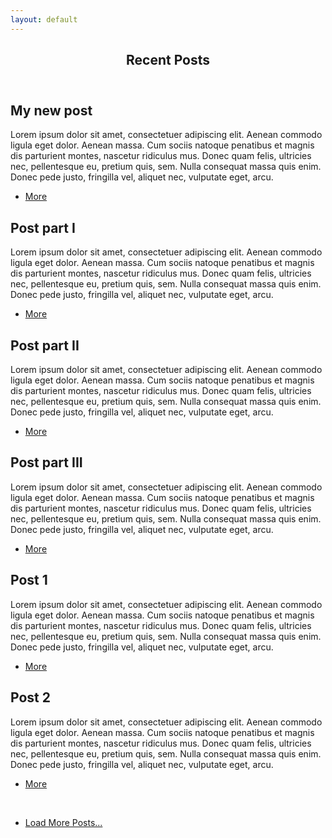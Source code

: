 ```yaml
---
layout: default
---
```



<!-- Section -->
<section>
	<header class="major">
		<h2>Recent Posts</h2>
	</header>
	<div class="posts">
		<article>
			<h2>My new post</h2>
			<p>Lorem ipsum dolor sit amet, consectetuer adipiscing elit. Aenean commodo ligula eget dolor. 
			   Aenean massa. Cum sociis natoque penatibus et magnis dis parturient montes, nascetur ridiculus mus. 
			   Donec quam felis, ultricies nec, pellentesque eu, pretium quis, sem. Nulla consequat massa quis enim. Donec 				   pede justo, fringilla vel, aliquet nec, vulputate eget, arcu. </p>
			 <ul class="actions">
				 <li><a href="#" class="button">More</a></li>
			 </ul>	
		 </article>
		<article>
			<h2>Post part I</h2>
			<p>Lorem ipsum dolor sit amet, consectetuer adipiscing elit. Aenean commodo ligula eget dolor. 
			   Aenean massa. Cum sociis natoque penatibus et magnis dis parturient montes, nascetur ridiculus mus. 
			   Donec quam felis, ultricies nec, pellentesque eu, pretium quis, sem. Nulla consequat massa quis enim. Donec 				   pede justo, fringilla vel, aliquet nec, vulputate eget, arcu. </p>
			 <ul class="actions">
				 <li><a href="#" class="button">More</a></li>
			 </ul>	
		 </article>
		<article>
			<h2>Post part II</h2>
			<p>Lorem ipsum dolor sit amet, consectetuer adipiscing elit. Aenean commodo ligula eget dolor. 
			   Aenean massa. Cum sociis natoque penatibus et magnis dis parturient montes, nascetur ridiculus mus. 
			   Donec quam felis, ultricies nec, pellentesque eu, pretium quis, sem. Nulla consequat massa quis enim. Donec 				   pede justo, fringilla vel, aliquet nec, vulputate eget, arcu. </p>
			 <ul class="actions">
				 <li><a href="#" class="button">More</a></li>
			 </ul>	
		 </article>
		<article>
			<h2>Post part III</h2>
			<p>Lorem ipsum dolor sit amet, consectetuer adipiscing elit. Aenean commodo ligula eget dolor. 
			   Aenean massa. Cum sociis natoque penatibus et magnis dis parturient montes, nascetur ridiculus mus. 
			   Donec quam felis, ultricies nec, pellentesque eu, pretium quis, sem. Nulla consequat massa quis enim. Donec 				   pede justo, fringilla vel, aliquet nec, vulputate eget, arcu. </p>
			 <ul class="actions">
				 <li><a href="#" class="button">More</a></li>
			 </ul>	
		 </article>
		<article>
			<h2>Post 1</h2>
			<p>Lorem ipsum dolor sit amet, consectetuer adipiscing elit. Aenean commodo ligula eget dolor. 
			   Aenean massa. Cum sociis natoque penatibus et magnis dis parturient montes, nascetur ridiculus mus. 
			   Donec quam felis, ultricies nec, pellentesque eu, pretium quis, sem. Nulla consequat massa quis enim. Donec 				   pede justo, fringilla vel, aliquet nec, vulputate eget, arcu. </p>
			 <ul class="actions">
				 <li><a href="#" class="button">More</a></li>
			 </ul>	
		 </article>
		<article>
			<h2>Post 2</h2>
			<p>Lorem ipsum dolor sit amet, consectetuer adipiscing elit. Aenean commodo ligula eget dolor. 
			   Aenean massa. Cum sociis natoque penatibus et magnis dis parturient montes, nascetur ridiculus mus. 
			   Donec quam felis, ultricies nec, pellentesque eu, pretium quis, sem. Nulla consequat massa quis enim. Donec 				   pede justo, fringilla vel, aliquet nec, vulputate eget, arcu. </p>
			 <ul class="actions">
				 <li><a href="#" class="button">More</a></li>
			 </ul>	
		 </article>
	</div>
	<br>
	<ul class="actions vertical">
		<li>
		    <a href="/archive/index.html" class="button fit">Load More Posts...</a> 
		</li>
	</ul>
</section>   


